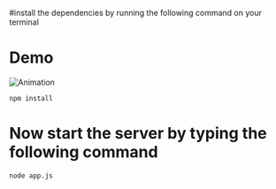 #install the dependencies by running the following command on your terminal

# Demo


![Animation](https://user-images.githubusercontent.com/106212014/193106229-eda1319b-4ab4-49de-b284-de8db5ef1706.gif)

```
npm install
```

# Now start the server by typing the following command

```
node app.js 
```
